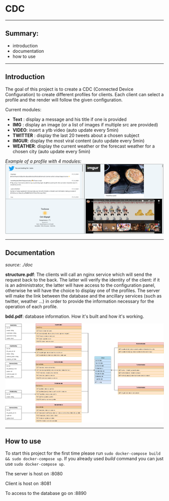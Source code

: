 # CDC

---

## Summary:

- introduction
- documentation
- how to use

---

## Introduction

The goal of this project is to create a CDC (Connected Device Configuration) to create different profiles for clients. Each client can select a profile and the render will follow the given configuration.

Current modules:

- **Text** : display a message and his title if one is provided
- **IMG** : display an image (or a list of images if multiple src are provided)
- **VIDEO**: insert a ytb video (auto update every 5min)
- **TWITTER** : display the last 20 tweets about a chosen subject
- **IMGUR**: display the most viral content (auto update every 5min)
- **WEATHER**: display the current weather or the forecast weather for a chosen city (auto update every 5min)

_Example of a profile with 4 modules:_
![screen of a profile with 4 sub modules](https://github.com/calvetalex/cdc/blob/main/doc/.images/Screenshot_multiple_module_profile.png?raw=true)

---

## Documentation

_source: ./doc_

**structure.pdf**: The clients will call an nginx service which will send the request back to the back. The latter will verify the identity of the client: if it is an administrator, the latter will have access to the configuration panel, otherwise he will have the choice to display one of the profiles. The server will make the link between the database and the ancillary services (such as twitter, weather ...) in order to provide the information necessary for the operation of each profile.

**bdd.pdf**: database information. How it's built and how it's working.

![Server UML](https://github.com/calvetalex/cdc/blob/main/doc/.images/server_uml.png?raw=true)

---

## How to use

To start this project for the first time please run `sudo docker-compose build && sudo docker-compose up`. If you already used _build_ command you can just use `sudo docker-compose up`.

The server is host on :8080

Client is host on :8081

To access to the database go on :8890
